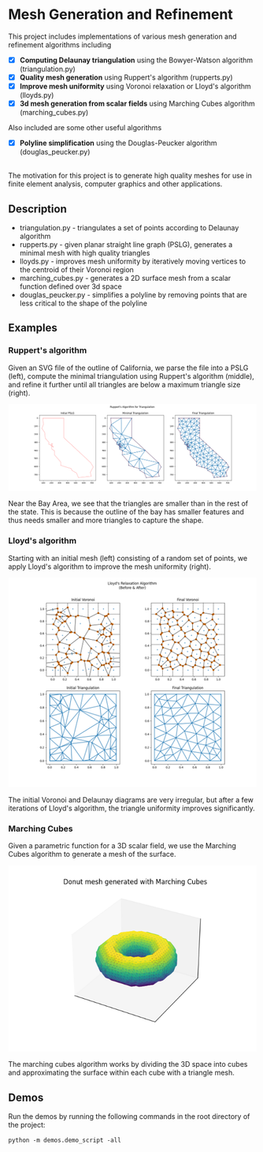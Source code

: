 # Mesh Generation and Refinement

This project includes implementations of various mesh generation and refinement algorithms including
- [x] **Computing Delaunay triangulation** using the Bowyer-Watson algorithm (triangulation.py)
- [x] **Quality mesh generation** using Ruppert's algorithm (rupperts.py)
- [x] **Improve mesh uniformity** using Voronoi relaxation or Lloyd's algorithm (lloyds.py)
- [x] **3d mesh generation from scalar fields** using Marching Cubes algorithm (marching_cubes.py)

Also included are some other useful algorithms
- [x] **Polyline simplification** using the Douglas-Peucker algorithm (douglas_peucker.py)

\
The motivation for this project is to generate high quality meshes for use in finite element analysis, computer graphics and other applications. 

## Description
- triangulation.py - triangulates a set of points according to Delaunay algorithm
- rupperts.py - given planar straight line graph (PSLG), generates a minimal mesh with high quality triangles
- lloyds.py - improves mesh uniformity by iteratively moving vertices to the centroid of their Voronoi region
- marching_cubes.py - generates a 2D surface mesh from a scalar function defined over 3d space
- douglas_peucker.py - simplifies a polyline by removing points that are less critical to the shape of the polyline

## Examples
### Ruppert's algorithm
Given an SVG file of the outline of California, we parse the file into a PSLG (left), compute the minimal triangulation using Ruppert's algorithm (middle), and refine it further until all triangles are below a maximum triangle size (right).

![rupperts_example](demos/rupperts_demo.png)


Near the Bay Area, we see that the triangles are smaller than in the rest of the state. This is because the outline of the bay has smaller features and thus needs smaller and more triangles to capture the shape.

### Lloyd's algorithm
Starting with an initial mesh (left) consisting of a random set of points, we apply Lloyd's algorithm to improve the mesh uniformity (right).

![lloyds_example](demos/lloyds_demo.png)

The initial Voronoi and Delaunay diagrams are very irregular, but after a few iterations of Lloyd's algorithm, the triangle uniformity improves significantly.

### Marching Cubes
Given a parametric function for a 3D scalar field, we use the Marching Cubes algorithm to generate a mesh of the surface.

![marching_cubes_example](demos/marching_cubes_demo.png)

The marching cubes algorithm works by dividing the 3D space into cubes and approximating the surface within each cube with a triangle mesh.

## Demos
Run the demos by running the following commands in the root directory of the project:
```
python -m demos.demo_script -all
```